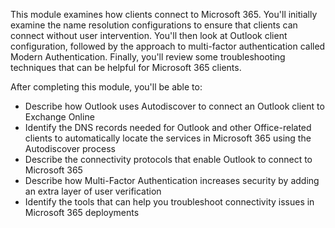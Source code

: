 This module examines how clients connect to Microsoft 365. You'll initially examine the name resolution configurations to ensure that clients can connect without user intervention. You'll then look at Outlook client configuration, followed by the approach to multi-factor authentication called Modern Authentication. Finally, you'll review some troubleshooting techniques that can be helpful for Microsoft 365 clients.

After completing this module, you'll be able to:

 *  Describe how Outlook uses Autodiscover to connect an Outlook client to Exchange Online
 *  Identify the DNS records needed for Outlook and other Office-related clients to automatically locate the services in Microsoft 365 using the Autodiscover process
 *  Describe the connectivity protocols that enable Outlook to connect to Microsoft 365
 *  Describe how Multi-Factor Authentication increases security by adding an extra layer of user verification
 *  Identify the tools that can help you troubleshoot connectivity issues in Microsoft 365 deployments
